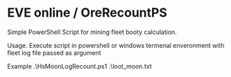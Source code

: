 # EVE online / OreRecountPS

Simple PowerShell Script for mining fleet booty calculation.

Usage. Execute script in powershell or windows termenal enveronment with fleet log file passed as argument

Example   .\HsMoonLogRecount.ps1 .\loot_moon.txt

